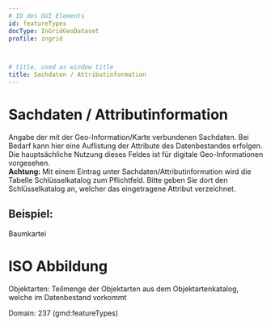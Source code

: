 ```yaml
---
# ID des GUI Elements
id: featureTypes
docType: InGridGeoDataset
profile: ingrid



# title, used as window title
title: Sachdaten / Attributinformation
---
```


# Sachdaten / Attributinformation

Angabe der mit der Geo-Information/Karte verbundenen Sachdaten. Bei Bedarf kann hier eine Auflistung der Attribute des Datenbestandes erfolgen. Die hauptsächliche Nutzung dieses Feldes ist für digitale Geo-Informationen vorgesehen.<br/><strong>Achtung:</strong> Mit einem Eintrag unter Sachdaten/Attributinformation wird die Tabelle Schlüsselkatalog zum Pflichtfeld. Bitte geben Sie dort den Schlüsselkatalog an, welcher das eingetragene Attribut verzeichnet.

## Beispiel:

Baumkartei

# ISO Abbildung

Objektarten: Teilmenge der Objektarten aus dem Objektartenkatalog, welche im Datenbestand vorkommt

Domain: 237 (gmd:featureTypes) 

